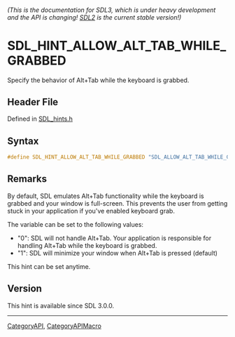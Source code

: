 ###### (This is the documentation for SDL3, which is under heavy development and the API is changing! [SDL2](https://wiki.libsdl.org/SDL2/) is the current stable version!)
# SDL_HINT_ALLOW_ALT_TAB_WHILE_GRABBED

Specify the behavior of Alt+Tab while the keyboard is grabbed.

## Header File

Defined in [SDL_hints.h](https://github.com/libsdl-org/SDL/blob/main/include/SDL3/SDL_hints.h)

## Syntax

```c
#define SDL_HINT_ALLOW_ALT_TAB_WHILE_GRABBED "SDL_ALLOW_ALT_TAB_WHILE_GRABBED"
```

## Remarks

By default, SDL emulates Alt+Tab functionality while the keyboard is
grabbed and your window is full-screen. This prevents the user from getting
stuck in your application if you've enabled keyboard grab.

The variable can be set to the following values:

- "0": SDL will not handle Alt+Tab. Your application is responsible for
  handling Alt+Tab while the keyboard is grabbed.
- "1": SDL will minimize your window when Alt+Tab is pressed (default)

This hint can be set anytime.

## Version

This hint is available since SDL 3.0.0.

----
[CategoryAPI](CategoryAPI), [CategoryAPIMacro](CategoryAPIMacro)

